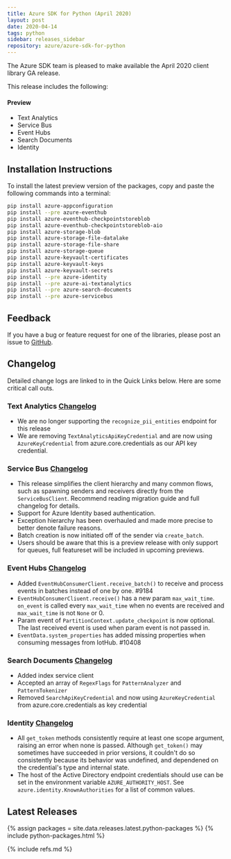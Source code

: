 ```yaml
---
title: Azure SDK for Python (April 2020)
layout: post
date: 2020-04-14
tags: python
sidebar: releases_sidebar
repository: azure/azure-sdk-for-python
---
```


The Azure SDK team is pleased to make available the April 2020 client library GA release.

This release includes the following:

#### Preview

- Text Analytics
- Service Bus
- Event Hubs
- Search Documents
- Identity


## Installation Instructions

To install the latest preview version of the packages, copy and paste the following commands into a terminal:

```bash
pip install azure-appconfiguration
pip install --pre azure-eventhub
pip install azure-eventhub-checkpointstoreblob
pip install azure-eventhub-checkpointstoreblob-aio
pip install azure-storage-blob
pip install azure-storage-file-datalake
pip install azure-storage-file-share
pip install azure-storage-queue
pip install azure-keyvault-certificates
pip install azure-keyvault-keys
pip install azure-keyvault-secrets
pip install --pre azure-identity
pip install --pre azure-ai-textanalytics
pip install --pre azure-search-documents
pip install --pre azure-servicebus
```

## Feedback

If you have a bug or feature request for one of the libraries, please post an issue to [GitHub](https://github.com/azure/azure-sdk-for-python/issues).

## Changelog

Detailed change logs are linked to in the Quick Links below. Here are some critical call outs.

### Text Analytics [Changelog](https://github.com/Azure/azure-sdk-for-python/blob/master/sdk/textanalytics/azure-ai-textanalytics/CHANGELOG.md#change-log-azure-ai-textanalytics)

- We are no longer supporting the `recognize_pii_entities` endpoint for this release
- We are removing `TextAnalyticsApiKeyCredential` and are now using `AzureKeyCredential` from azure.core.credentials as our API key credential.

### Service Bus [Changelog](https://github.com/Azure/azure-sdk-for-python/blob/master/sdk/servicebus/azure-servicebus/CHANGELOG.md)

- This release simplifies the client hierarchy and many common flows, such as spawning senders and receivers directly from the `ServiceBusClient`.  Recommend reading migration guide and full changelog for details.
- Support for Azure Identity based authentication.
- Exception hierarchy has been overhauled and made more precise to better denote failure reasons.
- Batch creation is now initiated off of the sender via `create_batch`.
- Users should be aware that this is a preview release with only support for queues, full featureset will be included in upcoming previews.

### Event Hubs [Changelog](https://github.com/Azure/azure-sdk-for-python/blob/master/sdk/eventhub/azure-eventhub/CHANGELOG.md)

- Added `EventHubConsumerClient.receive_batch()` to receive and process events in batches instead of one by one. #9184
- `EventHubConsumerCliuent.receive()` has a new param `max_wait_time`.
`on_event` is called every `max_wait_time` when no events are received and `max_wait_time` is not `None` or 0.
- Param event of `PartitionContext.update_checkpoint` is now optional. The last received event is used when param event is not passed in.
- `EventData.system_properties` has added missing properties when consuming messages from IotHub. #10408

### Search Documents [Changelog](https://github.com/Azure/azure-sdk-for-python/blob/master/sdk/search/azure-search-documents/CHANGELOG.md)

- Added index service client
- Accepted an array of `RegexFlags` for `PatternAnalyzer` and `PatternTokenizer`
- Removed `SearchApiKeyCredential` and now using `AzureKeyCredential` from azure.core.credentials as key credential

### Identity [Changelog](https://github.com/Azure/azure-sdk-for-python/blob/master/sdk/identity/azure-identity/CHANGELOG.md)

- All `get_token` methods consistently require at least one scope argument, raising an error when none is passed. Although `get_token()` may sometimes have succeeded in prior versions, it couldn't do so consistently because its behavior was undefined, and dependened on the credential's type and internal state.
- The host of the Active Directory endpoint credentials should use can be set in the environment variable `AZURE_AUTHORITY_HOST`. See `azure.identity.KnownAuthorities` for a list of common values.

## Latest Releases

{% assign packages = site.data.releases.latest.python-packages %}
{% include python-packages.html %}

{% include refs.md %}
